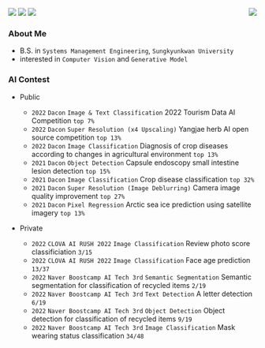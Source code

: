 <p align="left">
<img align="right" src="https://hits.seeyoufarm.com/api/count/incr/badge.svg?url=https%3A%2F%2Fgithub.com%2FDongwoo-Im&count_bg=%2379C83D&title_bg=%23555555&icon=&icon_color=%23E7E7E7&title=hits&edge_flat=false"/>
<img src="https://img.shields.io/badge/Python-3776AB?style=flat-plastic&logo=Python&logoColor=white"/>
<img src="https://img.shields.io/badge/Pytorch-EE4C2C?style=flat-plastic&logo=Pytorch&logoColor=white"/>
<img src="https://img.shields.io/badge/Wandb-FFBE00?style=flat-plastic&logo=Weightsandbiases&logoColor=white"/>
</p>

### About Me
- B.S. in `Systems Management Engineering`, `Sungkyunkwan University` <br>
- interested in `Computer Vision` and `Generative Model` <br>

### AI Contest

- Public

    - `2022` `Dacon` `Image & Text Classification` 2022 Tourism Data AI Competition `top 7%` <br>
    - `2022` `Dacon` `Super Resolution (x4 Upscaling)` Yangjae herb AI open source competition `top 13%` <br>
    - `2022` `Dacon` `Image Classification` Diagnosis of crop diseases according to changes in agricultural environment `top 13%` <br>
    - `2021` `Dacon` `Object Detection` Capsule endoscopy small intestine lesion detection `top 15%` <br>
    - `2021` `Dacon` `Image Classification` Crop disease classification `top 32%` <br>
    - `2021` `Dacon` `Super Resolution (Image Deblurring)` Camera image quality improvement `top 27%` <br>
    - `2021` `Dacon` `Pixel Regression` Arctic sea ice prediction using satellite imagery `top 13%` <br>

- Private

    - `2022` `CLOVA AI RUSH 2022` `Image Classification` Review photo score classificiation `3/15` <br>
    - `2022` `CLOVA AI RUSH 2022` `Image Classification` Face age prediction `13/37` <br>
    - `2022` `Naver Boostcamp AI Tech 3rd` `Semantic Segmentation` Semantic segmentation for classification of recycled items `2/19` <br>
    - `2022` `Naver Boostcamp AI Tech 3rd` `Text Detection` A letter detection `6/19` <br>
    - `2022` `Naver Boostcamp AI Tech 3rd` `Object Detection` Object detection for classification of recycled items `9/19` <br>
    - `2022` `Naver Boostcamp AI Tech 3rd` `Image Classification` Mask wearing status classification `34/48` <br>
